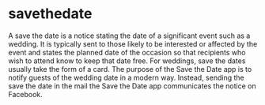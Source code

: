 savethedate
===========

A save the date is a notice stating the date of a significant event such as a wedding. It is typically sent to 
those likely to be interested or affected by the event and states the planned date of the occasion so that recipients 
who wish to attend know to keep that date free. For weddings, save the dates usually take the form of a card. 
The purpose of the Save the Date app is to notify guests of the wedding date in a modern way. Instead, sending the 
save the date in the mail the Save the Date app communicates the notice on Facebook.